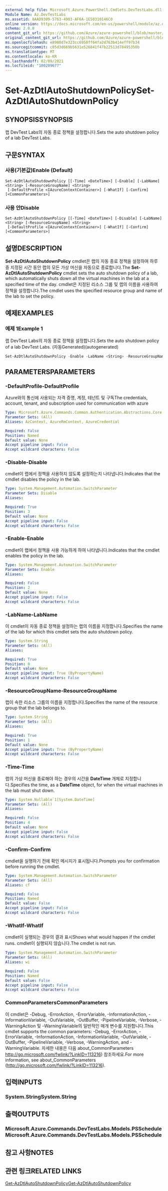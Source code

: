 ```yaml
---
external help file: Microsoft.Azure.PowerShell.Cmdlets.DevTestLabs.dll-Help.xml
Module Name: Az.DevTestLabs
ms.assetid: 8AAD9309-5763-4903-AF6A-1E50310146C0
online version: https://docs.microsoft.com/en-us/powershell/module/az.devtestlabs/set-azdtlautoshutdownpolicy
schema: 2.0.0
content_git_url: https://github.com/Azure/azure-powershell/blob/master/src/DevTestLabs/DevTestLabs/help/Set-AzDtlAutoShutdownPolicy.md
original_content_git_url: https://github.com/Azure/azure-powershell/blob/master/src/DevTestLabs/DevTestLabs/help/Set-AzDtlAutoShutdownPolicy.md
ms.openlocfilehash: e8980d7e323cc6958ff64fa2d763b414eff97b34
ms.sourcegitcommit: c05d3d669b5631e526841f47b22513d78495350b
ms.translationtype: MT
ms.contentlocale: ko-KR
ms.lasthandoff: 02/09/2021
ms.locfileid: "100209677"
---
```

# <span data-ttu-id="fb817-101">Set-AzDtlAutoShutdownPolicy</span><span class="sxs-lookup"><span data-stu-id="fb817-101">Set-AzDtlAutoShutdownPolicy</span></span>

## <span data-ttu-id="fb817-102">SYNOPSIS</span><span class="sxs-lookup"><span data-stu-id="fb817-102">SYNOPSIS</span></span>
<span data-ttu-id="fb817-103">랩 DevTest Labs의 자동 종료 정책을 설정합니다.</span><span class="sxs-lookup"><span data-stu-id="fb817-103">Sets the auto shutdown policy of a lab DevTest Labs.</span></span>

## <span data-ttu-id="fb817-104">구문</span><span class="sxs-lookup"><span data-stu-id="fb817-104">SYNTAX</span></span>

### <span data-ttu-id="fb817-105">사용(기본값)</span><span class="sxs-lookup"><span data-stu-id="fb817-105">Enable (Default)</span></span>
```
Set-AzDtlAutoShutdownPolicy [[-Time] <DateTime>] [-Enable] [-LabName] <String> [-ResourceGroupName] <String>
 [-DefaultProfile <IAzureContextContainer>] [-WhatIf] [-Confirm] [<CommonParameters>]
```

### <span data-ttu-id="fb817-106">사용 안</span><span class="sxs-lookup"><span data-stu-id="fb817-106">Disable</span></span>
```
Set-AzDtlAutoShutdownPolicy [[-Time] <DateTime>] [-Disable] [-LabName] <String> [-ResourceGroupName] <String>
 [-DefaultProfile <IAzureContextContainer>] [-WhatIf] [-Confirm] [<CommonParameters>]
```

## <span data-ttu-id="fb817-107">설명</span><span class="sxs-lookup"><span data-stu-id="fb817-107">DESCRIPTION</span></span>
<span data-ttu-id="fb817-108">**Set-AzDtlAutoShutdownPolicy** cmdlet은 랩의 자동 종료 정책을 설정하여 하루 중 지정된 시간 동안 랩의 모든 가상 머신을 자동으로 종료합니다.</span><span class="sxs-lookup"><span data-stu-id="fb817-108">The **Set-AzDtlAutoShutdownPolicy** cmdlet sets the auto shutdown policy of a lab, which automatically shuts down all the virtual machines in the lab at a specified time of the day.</span></span>
<span data-ttu-id="fb817-109">cmdlet은 지정된 리소스 그룹 및 랩의 이름을 사용하여 정책을 설정합니다.</span><span class="sxs-lookup"><span data-stu-id="fb817-109">The cmdlet uses the specified resource group and name of the lab to set the policy.</span></span>

## <span data-ttu-id="fb817-110">예제</span><span class="sxs-lookup"><span data-stu-id="fb817-110">EXAMPLES</span></span>

### <span data-ttu-id="fb817-111">예제 1</span><span class="sxs-lookup"><span data-stu-id="fb817-111">Example 1</span></span>

<span data-ttu-id="fb817-112">랩 DevTest Labs의 자동 종료 정책을 설정합니다.</span><span class="sxs-lookup"><span data-stu-id="fb817-112">Sets the auto shutdown policy of a lab DevTest Labs.</span></span> <span data-ttu-id="fb817-113">(자동Generated)</span><span class="sxs-lookup"><span data-stu-id="fb817-113">(autogenerated)</span></span>

```powershell <!-- Aladdin Generated Example --> 
Set-AzDtlAutoShutdownPolicy -Enable -LabName <String> -ResourceGroupName MyResourceGroup -Time <DateTime>
```

## <span data-ttu-id="fb817-114">PARAMETERS</span><span class="sxs-lookup"><span data-stu-id="fb817-114">PARAMETERS</span></span>

### <span data-ttu-id="fb817-115">-DefaultProfile</span><span class="sxs-lookup"><span data-stu-id="fb817-115">-DefaultProfile</span></span>
<span data-ttu-id="fb817-116">Azure와의 통신에 사용되는 자격 증명, 계정, 테넌트 및 구독</span><span class="sxs-lookup"><span data-stu-id="fb817-116">The credentials, account, tenant, and subscription used for communication with azure</span></span>

```yaml
Type: Microsoft.Azure.Commands.Common.Authentication.Abstractions.Core.IAzureContextContainer
Parameter Sets: (All)
Aliases: AzContext, AzureRmContext, AzureCredential

Required: False
Position: Named
Default value: None
Accept pipeline input: False
Accept wildcard characters: False
```

### <span data-ttu-id="fb817-117">-Disable</span><span class="sxs-lookup"><span data-stu-id="fb817-117">-Disable</span></span>
<span data-ttu-id="fb817-118">cmdlet이 랩에서 정책을 사용하지 않도록 설정하는지 나타냅니다.</span><span class="sxs-lookup"><span data-stu-id="fb817-118">Indicates that the cmdlet disables the policy in the lab.</span></span>

```yaml
Type: System.Management.Automation.SwitchParameter
Parameter Sets: Disable
Aliases:

Required: True
Position: 3
Default value: None
Accept pipeline input: False
Accept wildcard characters: False
```

### <span data-ttu-id="fb817-119">-Enable</span><span class="sxs-lookup"><span data-stu-id="fb817-119">-Enable</span></span>
<span data-ttu-id="fb817-120">cmdlet이 랩에서 정책을 사용 가능하게 하여 나타냅니다.</span><span class="sxs-lookup"><span data-stu-id="fb817-120">Indicates that the cmdlet enables the policy in the lab.</span></span>

```yaml
Type: System.Management.Automation.SwitchParameter
Parameter Sets: Enable
Aliases:

Required: False
Position: 2
Default value: None
Accept pipeline input: False
Accept wildcard characters: False
```

### <span data-ttu-id="fb817-121">-LabName</span><span class="sxs-lookup"><span data-stu-id="fb817-121">-LabName</span></span>
<span data-ttu-id="fb817-122">이 cmdlet이 자동 종료 정책을 설정하는 랩의 이름을 지정합니다.</span><span class="sxs-lookup"><span data-stu-id="fb817-122">Specifies the name of the lab for which this cmdlet sets the auto shutdown policy.</span></span>

```yaml
Type: System.String
Parameter Sets: (All)
Aliases:

Required: True
Position: 0
Default value: None
Accept pipeline input: True (ByPropertyName)
Accept wildcard characters: False
```

### <span data-ttu-id="fb817-123">-ResourceGroupName</span><span class="sxs-lookup"><span data-stu-id="fb817-123">-ResourceGroupName</span></span>
<span data-ttu-id="fb817-124">랩이 속한 리소스 그룹의 이름을 지정합니다.</span><span class="sxs-lookup"><span data-stu-id="fb817-124">Specifies the name of the resource group that the lab belongs to.</span></span>

```yaml
Type: System.String
Parameter Sets: (All)
Aliases:

Required: True
Position: 1
Default value: None
Accept pipeline input: True (ByPropertyName)
Accept wildcard characters: False
```

### <span data-ttu-id="fb817-125">-Time</span><span class="sxs-lookup"><span data-stu-id="fb817-125">-Time</span></span>
<span data-ttu-id="fb817-126">랩의 가상 머신을 종료해야 하는 경우의 시간을 **DateTime** 개체로 지정합니다.</span><span class="sxs-lookup"><span data-stu-id="fb817-126">Specifies the time, as a **DateTime** object, for when the virtual machines in the lab must shut down.</span></span>

```yaml
Type: System.Nullable`1[System.DateTime]
Parameter Sets: (All)
Aliases:

Required: False
Position: 4
Default value: None
Accept pipeline input: False
Accept wildcard characters: False
```

### <span data-ttu-id="fb817-127">-Confirm</span><span class="sxs-lookup"><span data-stu-id="fb817-127">-Confirm</span></span>
<span data-ttu-id="fb817-128">cmdlet을 실행하기 전에 확인 메시지가 표시됩니다.</span><span class="sxs-lookup"><span data-stu-id="fb817-128">Prompts you for confirmation before running the cmdlet.</span></span>

```yaml
Type: System.Management.Automation.SwitchParameter
Parameter Sets: (All)
Aliases: cf

Required: False
Position: Named
Default value: False
Accept pipeline input: False
Accept wildcard characters: False
```

### <span data-ttu-id="fb817-129">-WhatIf</span><span class="sxs-lookup"><span data-stu-id="fb817-129">-WhatIf</span></span>
<span data-ttu-id="fb817-130">cmdlet이 실행되는 경우의 결과 표시</span><span class="sxs-lookup"><span data-stu-id="fb817-130">Shows what would happen if the cmdlet runs.</span></span>
<span data-ttu-id="fb817-131">cmdlet이 실행되지 않습니다.</span><span class="sxs-lookup"><span data-stu-id="fb817-131">The cmdlet is not run.</span></span>

```yaml
Type: System.Management.Automation.SwitchParameter
Parameter Sets: (All)
Aliases: wi

Required: False
Position: Named
Default value: False
Accept pipeline input: False
Accept wildcard characters: False
```

### <span data-ttu-id="fb817-132">CommonParameters</span><span class="sxs-lookup"><span data-stu-id="fb817-132">CommonParameters</span></span>
<span data-ttu-id="fb817-133">이 cmdlet은 -Debug, -ErrorAction, -ErrorVariable, -InformationAction, -InformationVariable, -OutVariable, -OutBuffer, -PipelineVariable, -Verbose, -WarningAction 및 -WarningVariable의 일반적인 매개 변수를 지원합니다.</span><span class="sxs-lookup"><span data-stu-id="fb817-133">This cmdlet supports the common parameters: -Debug, -ErrorAction, -ErrorVariable, -InformationAction, -InformationVariable, -OutVariable, -OutBuffer, -PipelineVariable, -Verbose, -WarningAction, and -WarningVariable.</span></span> <span data-ttu-id="fb817-134">자세한 내용은 다음 about_CommonParameters http://go.microsoft.com/fwlink/?LinkID=113216) 참조하세요.</span><span class="sxs-lookup"><span data-stu-id="fb817-134">For more information, see about_CommonParameters (http://go.microsoft.com/fwlink/?LinkID=113216).</span></span>

## <span data-ttu-id="fb817-135">입력</span><span class="sxs-lookup"><span data-stu-id="fb817-135">INPUTS</span></span>

### <span data-ttu-id="fb817-136">System.String</span><span class="sxs-lookup"><span data-stu-id="fb817-136">System.String</span></span>

## <span data-ttu-id="fb817-137">출력</span><span class="sxs-lookup"><span data-stu-id="fb817-137">OUTPUTS</span></span>

### <span data-ttu-id="fb817-138">Microsoft.Azure.Commands.DevTestLabs.Models.PSSchedule</span><span class="sxs-lookup"><span data-stu-id="fb817-138">Microsoft.Azure.Commands.DevTestLabs.Models.PSSchedule</span></span>

## <span data-ttu-id="fb817-139">참고 사항</span><span class="sxs-lookup"><span data-stu-id="fb817-139">NOTES</span></span>

## <span data-ttu-id="fb817-140">관련 링크</span><span class="sxs-lookup"><span data-stu-id="fb817-140">RELATED LINKS</span></span>

[<span data-ttu-id="fb817-141">Get-AzDtlAutoShutdownPolicy</span><span class="sxs-lookup"><span data-stu-id="fb817-141">Get-AzDtlAutoShutdownPolicy</span></span>](./Get-AzDtlAutoShutdownPolicy.md)


